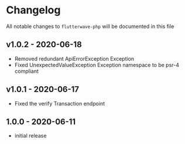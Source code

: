 # Changelog

All notable changes to `flutterwave-php` will be documented in this file

## v1.0.2 - 2020-06-18
- Removed redundant ApiErrorException Exception
- Fixed UnexpectedValueException Exception namespace to be psr-4 compliant

## v1.0.1 - 2020-06-17

- Fixed the verify Transaction endpoint


## 1.0.0 - 2020-06-11

- initial release
